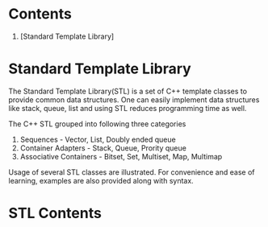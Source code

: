 # Contents
1. [Standard Template Library]

# Standard Template Library
The Standard Template Library(STL) is a set of C++ template classes to provide common data structures. One can easily implement data structures like stack, queue, list and using STL reduces programming time as well. 

The C++ STL grouped into following three categories
1) Sequences              - Vector, List, Doubly ended queue<br/>
2) Container Adapters     - Stack, Queue, Prority queue<br/>
3) Associative Containers - Bitset, Set, Multiset, Map, Multimap 

Usage of several STL classes are illustrated. For convenience and ease of learning, examples are also provided along with syntax.

# STL Contents
